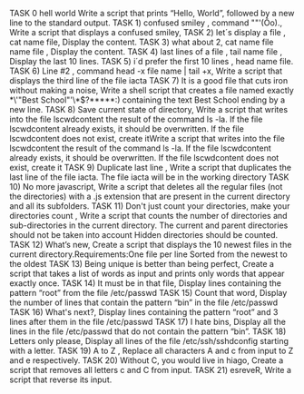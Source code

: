 TASK 0 hell world Write a script that prints “Hello, World”, followed by a new line to the standard output.
TASK 1) confused smiley , command "\"'(Ôo)., Write a script that displays a confused smiley, 
TASK 2) let´s display a file , cat name file, Display the content. 
TASK 3) what about 2, cat name file name file , Display the content.
TASK 4) last lines of a file , tail name file , Display the last 10 lines.
TASK 5) i´d prefer the first 10 lines , head name file.
TASK 6) Line #2 , command head -x file name | tail +x, Write a script that displays the third line of the file iacta
TASK 7) It is a good file that cuts iron without making a noise, Write a shell script that creates a file named exactly \*\\'"Best School"\'\\*$\?\*\*\*\*\*:) containing the text Best School ending by a new line.
TASK 8) Save current state of directory, Write a script that writes into the file lscwdcontent the result of the command ls -la. If the file lscwdcontent already exists, it should be overwritten. If the file lscwdcontent does not exist, create itWrite a script that writes into the file lscwdcontent the result of the command ls -la. If the file lscwdcontent already exists, it should be overwritten. If the file lscwdcontent does not exist, create it
TASK 9)  Duplicate last line , Write a script that duplicates the last line of the file iacta. The file iacta will be in the working directory
TASK 10)  No more javascript, Write a script that deletes all the regular files (not the directories) with a .js extension that are present in the current directory and all its subfolders.
TASK 11) Don't just count your directories, make your directories count , Write a script that counts the number of directories and sub-directories in the current directory. The current and parent directories should not be taken into account Hidden directories should be counted.
TASK 12) What’s new, Create a script that displays the 10 newest files in the current directory.Requirements:One file per line Sorted from the newest to the oldest
TASK 13)  Being unique is better than being perfect, Create a script that takes a list of words as input and prints only words that appear exactly once.
TASK 14)  It must be in that file, Display lines containing the pattern “root” from the file /etc/passwd
TASK 15) Count that word, Display the number of lines that contain the pattern “bin” in the file /etc/passwd
TASK 16) What's next?, Display lines containing the pattern “root” and 3 lines after them in the file /etc/passwd
TASK 17) I hate bins, Display all the lines in the file /etc/passwd that do not contain the pattern “bin”.
TASK 18) Letters only please, Display all lines of the file /etc/ssh/sshdconfig starting with a letter.
TASK 19)  A to Z , Replace all characters A and c from input to Z and e respectively.
TASK 20) Without C, you would live in hiago, Create a script that removes all letters c and C from input.
TASK 21) esreveR, Write a script that reverse its input.
